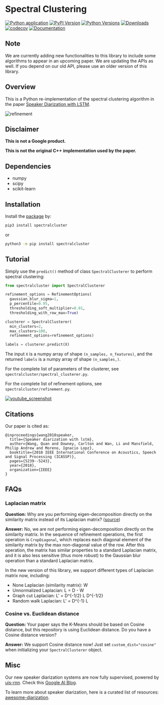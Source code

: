 # Spectral Clustering
[![Python application](https://github.com/wq2012/SpectralCluster/workflows/Python%20application/badge.svg)](https://github.com/wq2012/SpectralCluster/actions) [![PyPI Version](https://img.shields.io/pypi/v/spectralcluster.svg)](https://pypi.python.org/pypi/spectralcluster) [![Python Versions](https://img.shields.io/pypi/pyversions/spectralcluster.svg)](https://pypi.org/project/spectralcluster) [![Downloads](https://pepy.tech/badge/spectralcluster)](https://pepy.tech/project/spectralcluster) [![codecov](https://codecov.io/gh/wq2012/SpectralCluster/branch/master/graph/badge.svg)](https://codecov.io/gh/wq2012/SpectralCluster) [![Documentation](https://img.shields.io/badge/api-documentation-blue.svg)](https://wq2012.github.io/SpectralCluster)

## Note

We are currently adding new functionalities to this library to include
some algorithms to appear in an upcoming paper. We are updating the APIs as
well. If you depend on our old API, please use an older version of this library.

## Overview

This is a Python re-implementation of the spectral clustering algorithm in the
paper [Speaker Diarization with LSTM](https://google.github.io/speaker-id/publications/LstmDiarization/).

![refinement](https://raw.githubusercontent.com/wq2012/SpectralCluster/master/resources/refinement.png)

## Disclaimer

**This is not a Google product.**

**This is not the original C++ implementation used by the paper.**

## Dependencies

* numpy
* scipy
* scikit-learn

## Installation

Install the [package](https://pypi.org/project/spectralcluster/) by:

```bash
pip3 install spectralcluster
```

or

```bash
python3 -m pip install spectralcluster
```

## Tutorial

Simply use the `predict()` method of class `SpectralClusterer` to perform
spectral clustering:

```python
from spectralcluster import SpectralClusterer

refinement_options = RefinementOptions(
  gaussian_blur_sigma=1,
  p_percentile=0.95,
  thresholding_soft_multiplier=0.01,
  thresholding_with_row_max=True)

clusterer = SpectralClusterer(
  min_clusters=2,
  max_clusters=100,
  refinement_options=refinement_options)

labels = clusterer.predict(X)
```

The input `X` is a numpy array of shape `(n_samples, n_features)`,
and the returned `labels` is a numpy array of shape `(n_samples,)`.

For the complete list of parameters of the clusterer, see
`spectralcluster/spectral_clusterer.py`.

For the complete list of refinement options, see
`spectralcluster/refinement.py`.

[![youtube_screenshot](resources/youtube_screenshot.jpg)](https://youtu.be/pjxGPZQeeO4)

## Citations

Our paper is cited as:

```
@inproceedings{wang2018speaker,
  title={Speaker diarization with lstm},
  author={Wang, Quan and Downey, Carlton and Wan, Li and Mansfield, Philip Andrew and Moreno, Ignacio Lopz},
  booktitle={2018 IEEE International Conference on Acoustics, Speech and Signal Processing (ICASSP)},
  pages={5239--5243},
  year={2018},
  organization={IEEE}
}
```

## FAQs

### Laplacian matrix

**Question:** Why are you performing eigen-decomposition directly on the similarity matrix instead of its Laplacian matrix? ([source](https://ieeexplore.ieee.org/stamp/stamp.jsp?tp=&arnumber=9053122))

**Answer:** No, we are not performing eigen-decomposition directly on the similarity matrix. In the sequence of refinement operations, the first operation is `CropDiagonal`, which replaces each diagonal element of the similarity matrix by the max non-diagonal value of the row. After this operation, the matrix has similar properties to a standard Laplacian matrix, and it is also less sensitive (thus more robust) to the Gaussian blur operation than a standard Laplacian matrix.

In the new version of this library, we support different types of Laplacian matrix now, including:

* None Laplacian (similarity matrix): W
* Unnormalized Laplacian: L = D - W
* Graph cut Laplacian: L' = D^{-1/2} L D^{-1/2}
* Random walk Laplacian: L' = D^{-1} L

### Cosine vs. Euclidean distance

**Question:** Your paper says the K-Means should be based on Cosine distance, but this repository is using Euclidean distance. Do you have a Cosine distance version?

**Answer:** We support Cosine distance now! Just set `custom_dist="cosine"` when initializing your `SpectralClusterer` object.

## Misc

Our new speaker diarization systems are now fully supervised, powered by
[uis-rnn](https://github.com/google/uis-rnn).
Check this [Google AI Blog](https://ai.googleblog.com/2018/11/accurate-online-speaker-diarization.html).

To learn more about speaker diarization, here is a curated list of resources:
[awesome-diarization](https://github.com/wq2012/awesome-diarization).
